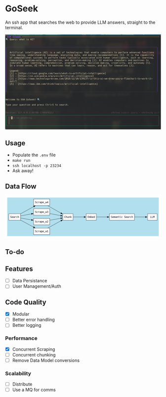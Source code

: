 # GoSeek

An ssh app that searches the web to provide LLM answers, straight to the terminal.

![GoSeek](./docs/example.png)

## Usage

- Populate the `.env` file
- `make run`
- `ssh localhost -p 23234`
- Ask away!

## Data Flow

![arch](./docs/graphviz/arch.png)

## To-do

## Features

- [ ] Data Persistance
- [ ] User Management/Auth

## Code Quality

- [x] Modular
- [ ] Better error handling
- [ ] Better logging

### Performance

- [x] Concurrent Scraping
- [ ] Concurrent chunking
- [ ] Remove Data Model conversions

### Scalability

- [ ] Distribute
- [ ] Use a MQ for comms
